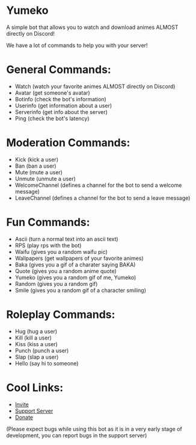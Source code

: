 # Yumeko

A simple bot that allows you to watch and download animes ALMOST directly on Discord!

We have a lot of commands to help you with your server!

# General Commands:

- Watch (watch your favorite animes ALMOST directly on Discord)
- Avatar (get someone's avatar)
- Botinfo (check the bot's information)
- Userinfo (get information about a user)
- Serverinfo (get info about the server)
- Ping (check the bot's latency)

# Moderation Commands:

- Kick (kick a user)
- Ban (ban a user)
- Mute (mute a user)
- Unmute (unmute a user)
- WelcomeChannel (defines a channel for the bot to send a welcome message)
- LeaveChannel (defines a channel for the bot to send a leave message)

# Fun Commands:

- Ascii (turn a normal text into an ascii text)
- RPS (play rps with the bot)
- Waifu (gives you a random waifu pic)
- Wallpapers (get wallpapers of your favorite animes)
- Baka (gives you a gif of a charater saying BAKA)
- Quote (gives you a random anime quote)
- Yumeko (gives you a random gif of me, Yumeko)
- Random (gives you a random gif)
- Smile (gives you a random gif of a character smiling)

# Roleplay Commands:

- Hug (hug a user)
- Kill (kill a user)
- Kiss (kiss a user)
- Punch (punch a user)
- Slap (slap a user)
- Hello (say hi to someone)

 # Cool Links:

- [Invite](https://discord.com/oauth2/authorize?client_id=784132536631558184&scope=bot&permissions=8)
- [Support Server](https://discord.gg/AtcYJyMJrp)
- [Donate](https://donatebot.io/checkout/784033987198451733)

(Please expect bugs while using this bot as it is in a very early stage of development, you can report bugs in the support server)
